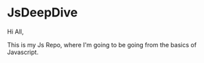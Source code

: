# JsDeepDive

Hi All,

This is my Js Repo, where I'm going to be going from the basics of Javascript.

